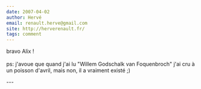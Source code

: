```yaml
---
date: 2007-04-02
author: Hervé
email: renault.herve@gmail.com
site: http://herverenault.fr/
tags: comment
---
```


<p>bravo Alix !<br />
<br />
ps: j'avoue que quand j'ai lu &quot;Willem Godschalk van Foquenbroch&quot; j'ai cru à un poisson d'avril, mais non, il a vraiment existé ;)</p>
---